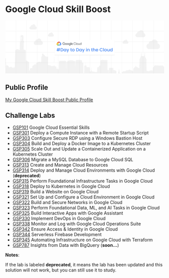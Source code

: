 # Google Cloud Skill Boost

![](banner.png)

## Public Profile

[My Google Cloud Skill Boost Public Profile](https://www.cloudskillsboost.google/public_profiles/61ebfdb2-8830-4d60-b746-51c16650c40b)

## Challenge Labs

- [GSP101](/challenge-labs/GSP101.md) Google Cloud Essential Skills
- [GSP301](/challenge-labs/GSP301.md) Deploy a Compute Instance with a Remote Startup Script
- [GSP303](/challenge-labs/GSP303.md) Configure Secure RDP using a Windows Bastion Host
- [GSP304](/challenge-labs/GSP304.md) Build and Deploy a Docker Image to a Kubernetes Cluster
- [GSP305](/challenge-labs/GSP305.md) Scale Out and Update a Containerized Application on a Kubernetes Cluster
- [GSP306](/challenge-labs/GSP306.md) Migrate a MySQL Database to Google Cloud SQL
- [GSP313](/challenge-labs/GSP313.md) Create and Manage Cloud Resources
- [GSP314](/challenge-labs/GSP314.md) Deploy and Manage Cloud Environments with Google Cloud (**deprecated**)
- [GSP315](/challenge-labs/GSP315.md) Perform Foundational Infrastructure Tasks in Google Cloud
- [GSP318](/challenge-labs/GSP318.md) Deploy to Kubernetes in Google Cloud
- [GSP319](/challenge-labs/GSP319.md) Build a Website on Google Cloud
- [GSP321](/challenge-labs/GSP321.md) Set Up and Configure a Cloud Environment in Google Cloud
- [GSP322](/challenge-labs/GSP322.md) Build and Secure Networks in Google Cloud
- [GSP323](/challenge-labs/GSP323.md) Perform Foundational Data, ML, and AI Tasks in Google Cloud
- [GSP325](/challenge-labs/GSP325.md) Build Interactive Apps with Google Assistant
- [GSP330](/challenge-labs/GSP330.md) Implement DevOps in Google Cloud
- [GSP338](/challenge-labs/GSP338.md) Monitor and Log with Google Cloud Operations Suite
- [GSP342](/challenge-labs/GSP342.md) Ensure Access & Identity in Google Cloud
- [GSP344](/challenge-labs/GSP344.md) Serverless Firebase Development
- [GSP345](/challenge-labs/GSP345.md) Automating Infrastructure on Google Cloud with Terraform
- [GSP787](/challenge-labs/GSP787.md) Insights from Data with BigQuery (**soon...**)

**Notes**:

If the lab is labeled **deprecated**, it means the lab has been updated and this solution will not work, but you can still use it to study.
